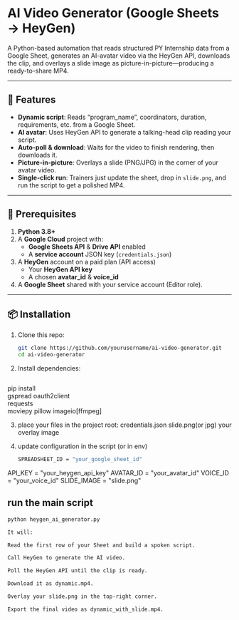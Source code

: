 # AI Video Generator (Google Sheets → HeyGen)

A Python-based automation that reads structured PY Internship data from a Google Sheet, generates an AI-avatar video via the HeyGen API, downloads the clip, and overlays a slide image as picture-in-picture—producing a ready-to-share MP4.

---

## 🚀 Features

- **Dynamic script**: Reads “program_name”, coordinators, duration, requirements, etc. from a Google Sheet.
- **AI avatar**: Uses HeyGen API to generate a talking-head clip reading your script.
- **Auto-poll & download**: Waits for the video to finish rendering, then downloads it.
- **Picture-in-picture**: Overlays a slide (PNG/JPG) in the corner of your avatar video.
- **Single-click run**: Trainers just update the sheet, drop in `slide.png`, and run the script to get a polished MP4.

---

## 📝 Prerequisites

1. **Python 3.8+**  
2. A **Google Cloud** project with:
   - **Google Sheets API** & **Drive API** enabled  
   - A **service account** JSON key (`credentials.json`)  
3. A **HeyGen** account on a paid plan (API access)  
   - Your **HeyGen API key**  
   - A chosen **avatar_id** & **voice_id**  
4. A **Google Sheet** shared with your service account (Editor role).  

---

## 📦 Installation

1. Clone this repo:  
   ```bash
   git clone https://github.com/yourusername/ai-video-generator.git
   cd ai-video-generator

2. Install dependencies:
   ```bash
  pip install \
    gspread oauth2client \
    requests \
    moviepy pillow imageio[ffmpeg]

3. place your files in the project root:
   credentials.json
   slide.png(or jpg) your overlay image

4. update configuration in the script (or in env)
   ```bash
   SPREADSHEET_ID = "your_google_sheet_id"
  API_KEY        = "your_heygen_api_key"
  AVATAR_ID      = "your_avatar_id"
  VOICE_ID       = "your_voice_id"
  SLIDE_IMAGE    = "slide.png"

## run the main script
```bash
python heygen_ai_generator.py

It will:

Read the first row of your Sheet and build a spoken script.

Call HeyGen to generate the AI video.

Poll the HeyGen API until the clip is ready.

Download it as dynamic.mp4.

Overlay your slide.png in the top-right corner.

Export the final video as dynamic_with_slide.mp4.
